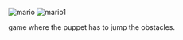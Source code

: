 ![mario](https://user-images.githubusercontent.com/87343462/178087607-53b4314d-28e5-47ad-b84b-d5a0aad2eb7a.png)
![mario1](https://user-images.githubusercontent.com/87343462/178087612-667f69ca-c02e-457c-b2d2-fae51f12f860.png)

game where the puppet has to jump the obstacles.
